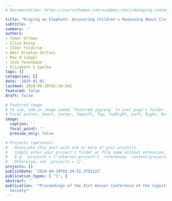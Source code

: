 ```yaml
---
# Documentation: https://sourcethemes.com/academic/docs/managing-content/

title: "Draping an Elephant: Uncovering Children's Reasoning About Cloth-Covered Objects."
subtitle: ''
summary: ''
authors:
- Tomer Ullman
- Eliza Kosoy
- Ilker Yildirim
- Amir Arsalan Soltani
- Max H Siegel
- Josh Tenenbaum
- Elizabeth S Spelke
tags: []
categories: []
date: '2019-01-01'
lastmod: 2020-08-28T02:34:54Z
featured: false
draft: false

# Featured image
# To use, add an image named `featured.jpg/png` to your page's folder.
# Focal points: Smart, Center, TopLeft, Top, TopRight, Left, Right, BottomLeft, Bottom, BottomRight.
image:
  caption: ''
  focal_point: ''
  preview_only: false

# Projects (optional).
#   Associate this post with one or more of your projects.
#   Simply enter your project's folder or file name without extension.
#   E.g. `projects = ["internal-project"]` references `content/project/deep-learning/index.md`.
#   Otherwise, set `projects = []`.
projects: []
publishDate: '2020-08-28T02:34:52.375212Z'
publication_types: [ "1", ]
abstract: ''
publication: '*Proceedings of the 41st Annual Conference of the Cognitive Science
  Society*'
---
```

